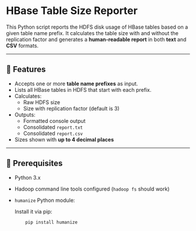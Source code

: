 # HBase Table Size Reporter

This Python script reports the HDFS disk usage of HBase tables based on a given table name prefix. It calculates the table size with and without the replication factor and generates a **human-readable report** in both **text** and **CSV** formats.

---

## 🔧 Features

- Accepts one or more **table name prefixes** as input.
- Lists all HBase tables in HDFS that start with each prefix.
- Calculates:
  - Raw HDFS size
  - Size with replication factor (default is 3)
- Outputs:
  - Formatted console output
  - Consolidated `report.txt`
  - Consolidated `report.csv`
- Sizes shown with **up to 4 decimal places**

---

## 🧩 Prerequisites

- Python 3.x
- Hadoop command line tools configured (`hadoop fs` should work)
- `humanize` Python module:
  
    Install it via pip:
    ```bash
        pip install humanize
    ```